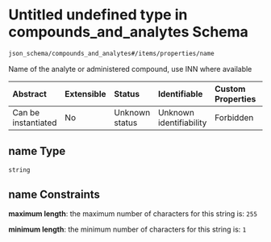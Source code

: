 # Untitled undefined type in compounds\_and\_analytes Schema

```txt
json_schema/compounds_and_analytes#/items/properties/name
```

Name of the analyte or administered compound, use INN where available

| Abstract            | Extensible | Status         | Identifiable            | Custom Properties | Additional Properties | Access Restrictions | Defined In                                                                                                 |
| :------------------ | :--------- | :------------- | :---------------------- | :---------------- | :-------------------- | :------------------ | :--------------------------------------------------------------------------------------------------------- |
| Can be instantiated | No         | Unknown status | Unknown identifiability | Forbidden         | Allowed               | none                | [compounds\_and\_analytes.schema.json\*](../out/compounds_and_analytes.schema.json "open original schema") |

## name Type

`string`

## name Constraints

**maximum length**: the maximum number of characters for this string is: `255`

**minimum length**: the minimum number of characters for this string is: `1`
